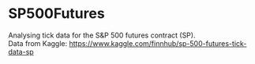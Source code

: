 # SP500Futures
Analysing tick data for the  S&amp;P 500 futures contract (SP). \
Data from Kaggle: https://www.kaggle.com/finnhub/sp-500-futures-tick-data-sp
